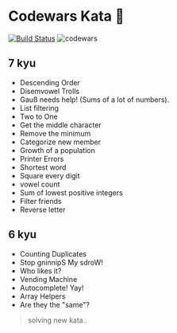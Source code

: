 # Codewars Kata 🤺
[![Build Status](https://travis-ci.org/ashishra0/codewars.svg?branch=master)](https://travis-ci.org/ashishra0/codewars) ![codewars](https://www.codewars.com/users/ashishra0/badges/small)
## 7 kyu

* Descending Order
* Disemvowel Trolls
* Gauß needs help! (Sums of a lot of numbers).
* List filtering
* Two to One
* Get the middle character
* Remove the minimum
* Categorize new member
* Growth of a population
* Printer Errors
* Shortest word
* Square every digit
* vowel count
* Sum of lowest positive integers
* Filter friends
* Reverse letter

## 6 kyu

* Counting Duplicates
* Stop gninnipS My sdroW!
* Who likes it?
* Vending Machine
* Autocomplete! Yay!
* Array Helpers
* Are they the "same"?
> solving new kata..

